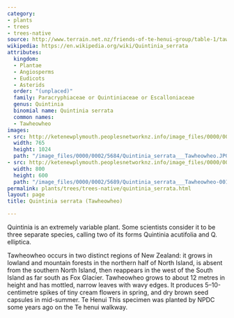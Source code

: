 ```yaml
---
category:
- plants
- trees
- trees-native
source: http://www.terrain.net.nz/friends-of-te-henui-group/table-1/tawheowheo-quintinia-serrata.html
wikipedia: https://en.wikipedia.org/wiki/Quintinia_serrata
attributes:
  kingdom:
  - Plantae
  - Angiosperms
  - Eudicots
  - Asterids
  order: "(unplaced)"
  family: Paracryphiaceae or Quintiniaceae or Escalloniaceae
  genus: Quintinia
  binomial name: Quintinia serrata
  common names:
  - Tawheowheo
images:
- src: http://ketenewplymouth.peoplesnetworknz.info/image_files/0000/0002/5684/Quintinia_serrata___Tawheowheo.JPG
  width: 765
  height: 1024
  path: "/image_files/0000/0002/5684/Quintinia_serrata___Tawheowheo.JPG"
- src: http://ketenewplymouth.peoplesnetworknz.info/image_files/0000/0002/5689/Quintinia_serrata___Tawheowheo-001.JPG
  width: 800
  height: 600
  path: "/image_files/0000/0002/5689/Quintinia_serrata___Tawheowheo-001.JPG"
permalink: plants/trees/trees-native/quintinia_serrata.html
layout: page
title: Quintinia serrata (Tawheowheo)

---
```

Quintinia is an extremely variable plant. Some scientists consider it to be three separate species, calling two of its forms Quintinia acutifolia and Q. elliptica. 

Tawheowheo occurs in two distinct regions of New Zealand: it grows in lowland and mountain forests in the northern half of North Island, is absent from the southern North Island, then reappears in the west of the South Island as far south as Fox Glacier.
Tawheowheo grows to about 12 metres in height and has mottled, narrow leaves with wavy edges. It produces 5–10-centimetre spikes of tiny cream flowers in spring, and dry brown seed capsules in mid-summer. Te Henui This specimen was planted by NPDC some years ago on the Te henui walkway.
